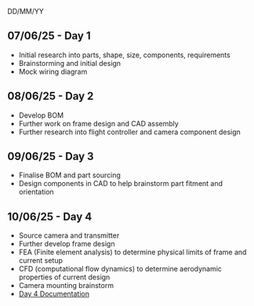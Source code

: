 DD/MM/YY
## 07/06/25 - Day 1
 - Initial research into parts, shape, size, components, requirements
 - Brainstorming and initial design
 - Mock wiring diagram

## 08/06/25 - Day 2
 - Develop BOM
 - Further work on frame design and CAD assembly
 - Further research into flight controller and camera component design

## 09/06/25 - Day 3
 - Finalise BOM and part sourcing
 - Design components in CAD to help brainstorm part fitment and orientation

## 10/06/25 - Day 4
 - Source camera and transmitter
 - Further develop frame design
 - FEA (Finite element analysis) to determine physical limits of frame and current setup
 - CFD (computational flow dynamics) to determine aerodynamic properties of current design
 - Camera mounting brainstorm
 - [Day 4 Documentation](https://github.com/bowie-dev/drone/blob/main/journal-10-06.md)

